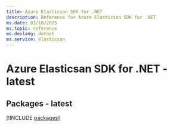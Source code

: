 ```yaml
---
title: Azure Elasticsan SDK for .NET
description: Reference for Azure Elasticsan SDK for .NET
ms.date: 03/10/2025
ms.topic: reference
ms.devlang: dotnet
ms.service: elasticsan
---
```

# Azure Elasticsan SDK for .NET - latest
## Packages - latest
[!INCLUDE [packages](elasticsan-index.md)]